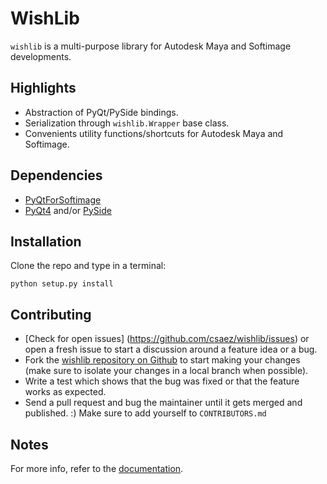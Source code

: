 WishLib
=======
`wishlib` is a multi-purpose library for Autodesk Maya and Softimage
developments.

Highlights
----------
* Abstraction of PyQt/PySide bindings.
* Serialization through `wishlib.Wrapper` base class.
* Convenients utility functions/shortcuts for Autodesk Maya and Softimage.

Dependencies
-------------
- [PyQtForSoftimage](http://github.com/caron/PyQtForSoftimage)
- [PyQt4](http://www.riverbankcomputing.co.uk/software/pyqt) and/or
[PySide](http://www.pyside.org)

Installation
------------
Clone the repo and type in a terminal:

    python setup.py install

Contributing
------------

- [Check for open issues] (https://github.com/csaez/wishlib/issues) or open
a fresh issue to start a discussion around a feature idea or a bug.
- Fork the [wishlib repository on Github](https://github.com/csaez/wishlib)
to start making your changes (make sure to isolate your changes in a local branch when possible).
- Write a test which shows that the bug was fixed or that the feature works
as expected.
- Send a pull request and bug the maintainer until it gets merged and
published. :) Make sure to add yourself to `CONTRIBUTORS.md`

Notes
-----
For more info, refer to the [documentation](http://github.com/csaez/wishlib/wiki).
